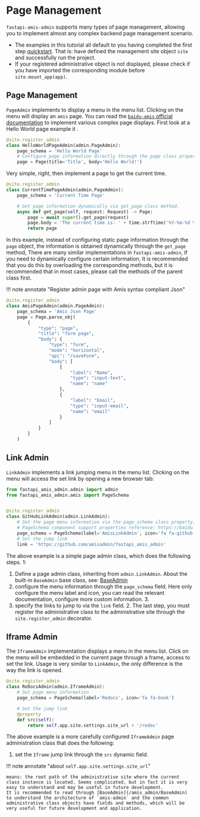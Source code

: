# Page Management

`fastapi-amis-admin` supports many types of page management, allowing you to implement almost any complex backend page management scenario.

- The examples in this tutorial all default to you having completed the first step [quickstart](/quickstart). That is: have defined the management site object `site` and successfully run the project.
- If your registered administrative object is not displayed, please check if you have imported the corresponding module before `site.mount_app(app)`.

## Page Management

`PageAdmin` implements to display a menu in the menu list. Clicking on the menu will display an `amis` page.
You can read the [`baidu-amis` official documentation](https://baidu.gitee.io/amis/zh-CN/components/page)
to implement various complex page displays. First look at a Hello World page example it .

```python
@site.register_admin
class HelloWorldPageAdmin(admin.PageAdmin):
    page_schema = 'Hello World Page'
    # Configure page information directly through the page class property;
    page = Page(title='Title', body='Hello World!')
```

Very simple, right, then implement a page to get the current time.

```python
@site.register_admin
class CurrentTimePageAdmin(admin.PageAdmin):
    page_schema = 'Current Time Page'

    # Get page information dynamically via get_page class method.
    async def get_page(self, request: Request) -> Page:
        page = await super().get_page(request)
        page.body = 'The current time is: ' + time.strftime('%Y-%m-%d %H:%M:%S')
        return page
```

In this example, instead of configuring static page information through the `page` object, the information is obtained dynamically through the `get_page` method,
There are many similar implementations in `fastapi-amis-admin`, if you need to dynamically configure certain information,
It is recommended that you do this by overloading the corresponding methods, but it is recommended that in most cases, please call the methods of the parent class first.

!!! note annotate "Register admin page with Amis syntax compliant Json"

```python
@site.register_admin
class AmisPageAdmin(admin.PageAdmin):
    page_schema = 'Amis Json Page'
    page = Page.parse_obj(
        {
            "type": "page",
            "title": "form page",
            "body": {
                "type": "form",
                "mode": "horizontal",
                "api": "/saveForm",
                "body": [
                    {
                        "label": "Name",
                        "type": "input-text",
                        "name": "name"
                    },
                    {
                        "label": "Email",
                        "type": "input-email",
                        "name": "email"
                    }
                ]
            }
        }
    )
```

## Link Admin

`LinkAdmin` implements a link jumping menu in the menu list. Clicking on the menu will access the set link by opening a new browser tab:

```python
from fastapi_amis_admin.admin import admin
from fastapi_amis_admin.amis import PageSchema


@site.register_admin
class GitHubLinkAdmin(admin.LinkAdmin):
    # Set the page menu information via the page_schema class property;
    # PageSchema component support properties reference: https://baidu.gitee.io/amis/zh-CN/components/app
    page_schema = PageSchema(label='AmisLinkAdmin', icon='fa fa-github')
    # Set the jump link
    link = 'https://github.com/amisadmin/fastapi_amis_admin'
```

The above example is a simple page admin class, which does the following steps. 1:

1. Define a page admin class, inheriting from `admin.LinkAdmin`. About the built-in `BaseAdmin` base class, see: [BaseAdmin](/amis_admin/BaseAdmin)
2. configure the menu information through the `page_schema` field. Here only configure the menu label and icon, you can read the relevant documentation, configure more custom information. 3.
3. specify the links to jump to via the `link` field. 2.
The last step, you must register the administrative class to the administrative site through the `site.register_admin` decorator.

## Iframe Admin

The `IframeAdmin` implementation displays a menu in the menu list. Click on the menu will be embedded in the current page through a frame, access to set the link. Usage is very similar to `LinkAdmin`, the only difference is the way the link is opened.

```python
@site.register_admin
class ReDocsAdmin(admin.IframeAdmin):
    # Set page menu information
    page_schema = PageSchema(label='Redocs', icon='fa fa-book')

    # Set the jump link
    @property
    def src(self):
        return self.app.site.settings.site_url + '/redoc'
```

The above example is a more carefully configured `IframeAdmin` page administration class that does the following:

1.  set the `Iframe` jump link through the `src` dynamic field.

!!! note annotate "about `self.app.site.settings.site_url`"

    means: the root path of the administrative site where the current class instance is located. Seems complicated, but in fact it is very easy to understand and may be useful in future development.
    It is recommended to read through [BaseAdmin](/amis_admin/BaseAdmin) to understand the architecture of `amis-admin` and the common administrative class objects have fields and methods, which will be very useful for future development and application.


